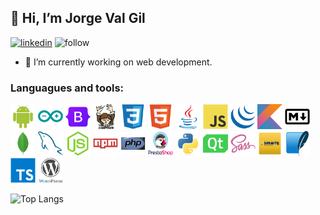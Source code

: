 ## 👋 Hi, I’m Jorge Val Gil

[![linkedin](https://img.shields.io/badge/LinkedIn-0077B5?style=for-the-badge&logo=linkedin&logoColor=white)](www.linkedin.com/in/jorge-val-gil)
![follow](https://img.shields.io/github/followers/JorgeValGil?label=Follow&style=social "follow")

- 🔭 I’m currently working on web development.
 
### Languagues and tools:
<p>
<img src="img/android-original.svg" alt="android" width="40" height="40"/>
<img src="img/arduino-original.svg" alt="android" width="40" height="40"/>
<img src="img/bootstrap-original.svg" alt="bootstrap" width="40" height="40"/>
<img src="img/composer-original.svg" alt="composer" width="40" height="40"/>
<img src="img/css3-original.svg" alt="css3" width="40" height="40"/>
<img src="img/html5-original.svg" alt="html5" width="40" height="40"/>
<img src="img/java-original.svg" alt="java" width="40" height="40"/>
<img src="img/javascript-original.svg" alt="javascript" width="40" height="40"/>
<img src="img/jquery-original.svg" alt="jquery" width="40" height="40"/>
<img src="img/kotlin-original.svg" alt="kotlin" width="40" height="40"/>
<img src="img/markdown-original.svg" alt="markdown" width="40" height="40"/>
<img src="img/mongodb-original.svg" alt="mongodb" width="40" height="40"/>
<img src="img/mysql-original.svg" alt="mysql" width="40" height="40"/>
<img src="img/nodejs-original.svg" alt="nodejs" width="40" height="40"/>
<img src="img/npm-original-wordmark.svg" alt="npm" width="40" height="40"/>
<img src="img/php-original.svg" alt="php" width="40" height="40"/>
<img src="img/prestashop.svg" alt="prestashop" width="40" height="40"/>
<img src="img/python-original.svg" alt="python" width="40" height="40"/>
<img src="img/qt-original.svg" alt="qt" width="40" height="40"/>
<img src="img/sass-original.svg" alt="sass" width="40" height="40"/>
<img src="img/smarty.png" alt="smarty" width="40" height="40"/>
<img src="img/sqlite-original.svg" alt="sqlite" width="40" height="40"/>
<img src="img/typescript-original.svg" alt="typescript" width="40" height="40"/>
<img src="img/wordpress-original.svg" alt="wordpress" width="40" height="40"/>
</p>

![Top Langs](https://github-readme-stats.vercel.app/api/top-langs/?username=JorgeValGil&layout=compact&theme=dark "Most Used Languages")
